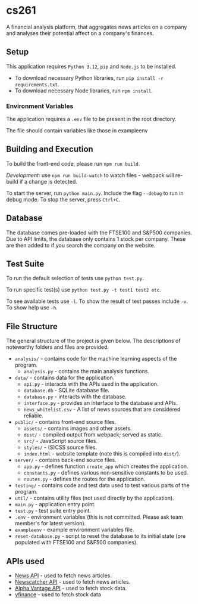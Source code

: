 # cs261
A financial analysis platform, that aggregates news articles on a company and analyses their potential affect on a company's finances.

## Setup
This application requires `Python 3.12`, `pip` and `Node.js` to be installed.

- To download necessary Python libraries, run `pip install -r requirements.txt`.
- To download necessary Node libraries, run `npm install`.

### Environment Variables

The application requires a `.env` file to be present in the root directory.

The file should contain variables like those in exampleenv

## Building and Execution
To build the front-end code, please run `npm run build`.

*Development*: use `npm run build-watch` to watch files - webpack will re-build if a change is detected.

To start the server, run `python main.py`. Include the flag `--debug` to run in debug mode.
To stop the server, press `Ctrl+C`.

## Database

The database comes pre-loaded with the FTSE100 and S&P500 companies. Due to API limits, the database only contains 1 stock per company. These are then added to if you search the company on the website.

## Test Suite
To run the default selection of tests use `python test.py`.

To run specific test(s) use `python test.py -t test1 test2 etc`.

To see available tests use `-l`. To show the result of test passes include `-v`. To show help use `-h`.

## File Structure
The general structure of the project is given below. The descriptions of noteworthy folders and files are provided.

- `analysis/` - contains code for the machine learning aspects of the program.
  - `analysis.py` - contains the main analysis functions.
- `data/` - contains data for the application.
  - `api.py` - interacts with the APIs used in the application.
  - `database.db` - SQLite database file.
  - `database.py` - interacts with the database.
  - `interface.py` - provides an interface to the database and APIs.
  - `news_whitelist.csv` - A list of news sources that are considered reliable.
- `public/` - contains front-end source files.
  - `assets/` - contains images and other assets.
  - `dist/` - compiled output from webpack; served as static.
  - `src/` - JavaScript source files.
  - `styles/` - (S)CSS source files.
  - `index.html` - website template (note this is compiled into `dist/`).
- `server/` - contains back-end source files.
  - `app.py` - defines function `create_app` which creates the application.
  - `constants.py` - defines various non-sensitive constants to be used.
  - `routes.py` - defines the routes for the application.
- `testing/` - contains code and test data used to test various parts of the program.
- `util/` - contains utility files (not used directly by the application).
- `main.py` - application entry point.
- `test.py` - test suite entry point.
- `.env` - environment variables (this is not committed. Please ask team member's for latest version).
- `exampleenv` - example environment variables file.
- `reset-database.py` - script to reset the database to its initial state (pre populated with FTSE100 and S&F500 companies).

## APIs used

- [News API](https://newsapi.org/) - used to fetch news articles.
- [Newscatcher API](https://newscatcherapi.com/) - used to fetch news articles.
- [Alpha Vantage API](https://www.alphavantage.co/) - used to fetch stock data.
- [yfinance](https://pypi.org/project/yfinance/) - used to fetch stock data
